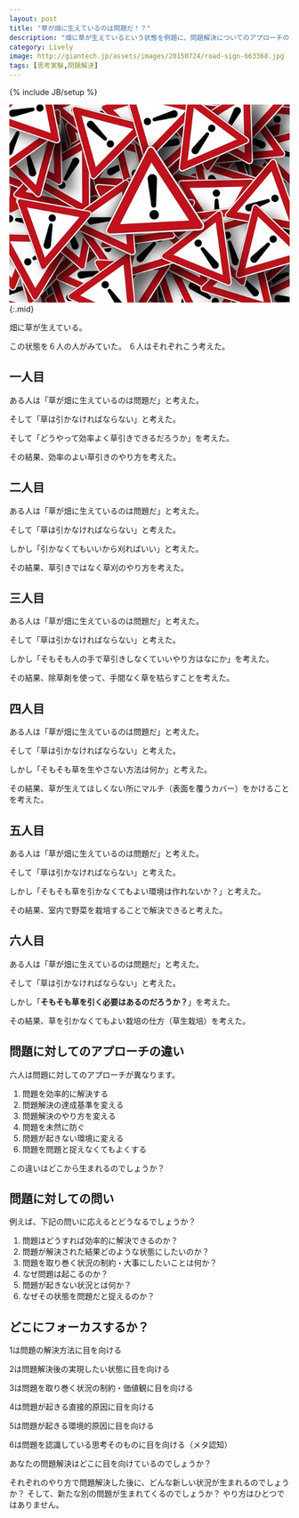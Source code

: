```yaml
---
layout: post
title: "草が畑に生えているのは問題だ！？"
description: "畑に草が生えているという状態を例題に、問題解決についてのアプローチのバリエーションを考えてみました。あなたならどの問題解決を選ぶのでしょうか？"
category: Lively
image: http://giantech.jp/assets/images/20150724/road-sign-663368.jpg
tags: [思考実験,問題解決]
---
```

{% include JB/setup %}

![問題](/assets/images/20150724/road-sign-663368.jpg "問題"){:.mid}

畑に草が生えている。

この状態を６人の人がみていた。
６人はそれぞれこう考えた。

## 一人目
ある人は「草が畑に生えているのは問題だ」と考えた。

そして「草は引かなければならない」と考えた。

そして「どうやって効率よく草引きできるだろうか」を考えた。

その結果、効率のよい草引きのやり方を考えた。

## 二人目
ある人は「草が畑に生えているのは問題だ」と考えた。

そして「草は引かなければならない」と考えた。

しかし「引かなくてもいいから刈ればいい」と考えた。

その結果、草引きではなく草刈のやり方を考えた。

## 三人目
ある人は「草が畑に生えているのは問題だ」と考えた。

そして「草は引かなければならない」と考えた。

しかし「そもそも人の手で草引きしなくていいやり方はなにか」を考えた。

その結果、除草剤を使って、手間なく草を枯らすことを考えた。

## 四人目
ある人は「草が畑に生えているのは問題だ」と考えた。

そして「草は引かなければならない」と考えた。

しかし「そもそも草を生やさない方法は何か」と考えた。

その結果、草が生えてほしくない所にマルチ（表面を覆うカバー）をかけることを考えた。

## 五人目
ある人は「草が畑に生えているのは問題だ」と考えた。

そして「草は引かなければならない」と考えた。

しかし「そもそも草を引かなくてもよい環境は作れないか？」と考えた。

その結果、室内で野菜を栽培することで解決できると考えた。

## 六人目
ある人は「草が畑に生えているのは問題だ」と考えた。

そして「草は引かなければならない」と考えた。

しかし「**そもそも草を引く必要はあるのだろうか？**」を考えた。

その結果、草を引かなくてもよい栽培の仕方（草生栽培）を考えた。

## 問題に対してのアプローチの違い

六人は問題に対してのアプローチが異なります。

1. 問題を効率的に解決する
2. 問題解決の達成基準を変える
3. 問題解決のやり方を変える
4. 問題を未然に防ぐ
5. 問題が起きない環境に変える
6. 問題を問題と捉えなくてもよくする

この違いはどこから生まれるのでしょうか？

## 問題に対しての問い

例えば、下記の問いに応えるとどうなるでしょうか？

1. 問題はどうすれば効率的に解決できるのか？
2. 問題が解決された結果どのような状態にしたいのか？
3. 問題を取り巻く状況の制約・大事にしたいことは何か？
4. なぜ問題は起こるのか？
5. 問題が起きない状況とは何か？
6. なぜその状態を問題だと捉えるのか？

## どこにフォーカスするか？

1は問題の解決方法に目を向ける

2は問題解決後の実現したい状態に目を向ける

3は問題を取り巻く状況の制約・価値観に目を向ける

4は問題が起きる直接的原因に目を向ける

5は問題が起きる環境的原因に目を向ける

6は問題を認識している思考そのものに目を向ける（メタ認知）

あなたの問題解決はどこに目を向けているのでしょうか？

それぞれのやり方で問題解決した後に、どんな新しい状況が生まれるのでしょうか？
そして、新たな別の問題が生まれてくるのでしょうか？
やり方はひとつではありません。
